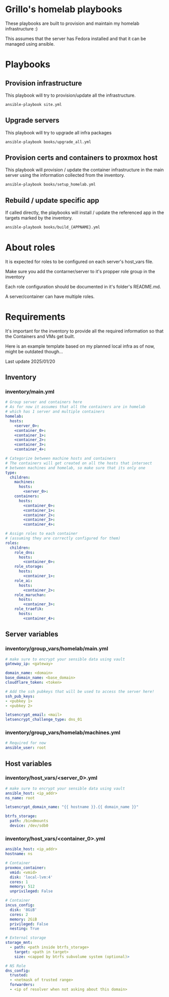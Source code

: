 # Grillo's homelab playbooks

These playbooks are built to provision and maintain my homelab infrastructure :)

This assumes that the server has Fedora installed and that it can be managed using ansible.

# Playbooks

## Provision infrastructure

This playbook will try to provision/update all the infrastructure.

```sh
ansible-playbook site.yml
```

## Upgrade servers

This playbook will try to upgrade all infra packages 

```sh
ansible-playbook books/upgrade_all.yml
```

## Provision certs and containers to proxmox host

This playbook will provision / update the container infrastructure in the main server using the information collected from the inventory.

```sh
ansible-playbook books/setup_homelab.yml
```

## Rebuild / update specific app

If called directly, the playbooks will install / update the referenced app in the targets marked by the inventory.

```sh
ansible-playbook books/build_{APPNAME}.yml
```

# About roles

It is expected for roles to be configured on each server's host_vars file.

Make sure you add the contarner/server to it's propper role group in the inventory

Each role configuration should be documented in it's folder's README.md.

A server/container can have multiple roles.

# Requirements

It's important for the inventory to provide all the required information so that the Containers and VMs get built.

Here is an example template based on my planned local infra as of now, might be outdated though...

Last update 2025/01/20

## Inventory

### inventory/main.yml

```yml
# Group server and containers here
# As for now it assumes that all the containers are in homelab
# which has 1 server and multiple containers
homelab:
  hosts:
    <server_0>:
    <container_0>:
    <container_1>:
    <container_2>:
    <container_3>:
    <container_4>:

# Categorize between machine hosts and containers
# The containers will get created on all the hosts that intersect
# between machines and homelab, so make sure that its only one
type:
  children:
    machines:
      hosts:
        <server_0>:
    containers:
      hosts:
        <container_0>:
        <container_1>:
        <container_2>:
        <container_3>:
        <container_4>:

# Assign roles to each container
# (assuming they are correctly configured for them)
roles:
  children:
    role_dns:
      hosts:
        <container_0>:
    role_storage:
      hosts:
        <container_1>:
    role_ai:
      hosts:
        <container_2>:
    role_maruchan:
      hosts:
        <container_3>:
    role_traefik:
      hosts:
        <container_4>:
```

## Server variables

### inventory/group_vars/homelab/main.yml

```yml
# make sure to encrypt your sensible data using vault
gateway_ip: <gateway>

domain_name: <domain>
base_domain_name: <base_domain>
cloudflare_token: <token>

# Add the ssh pubkeys that will be used to access the server here!
ssh_pub_keys:
- <pubkey 1>
- <pubkey 2>

letsencrypt_email: <mail>
letsencrypt_challenge_type: dns_01
```

### inventory/group_vars/homelab/machines.yml

```yml
# Required for now
ansible_user: root
```

## Host variables

### inventory/host_vars/<server_0>.yml

```yml
# make sure to encrypt your sensible data using vault
ansible_host: <ip_addr>
ns_name: root

letsencrypt_domain_name: "{{ hostname }}.{{ domain_name }}"

btrfs_storage:
  path: /bindmounts
  device: /dev/sdb0
```

### inventory/host_vars/<container_0>.yml

```yml
ansible_host: <ip_addr>
hostname: ns

# Container
proxmox_container:
  vmid: <vmid>
  disk: 'local-lvm:4'
  cores: 1
  memory: 512
  unprivileged: False

# Container
incus_config:
  disk: '8GiB'
  cores: 2
  memory: 2GiB
  privileged: False
  nesting: True

# External storage
storage_mnt:
  - path: <path inside btrfs_storage>
    target: <path in target>
    size: <capped by btrfs subvolume system (optional)>

# NS Role
dns_config:
  trusted:
  - <netmask of trusted range>
  forwarders:
  - <ip of resolver when not asking about this domain>
```

